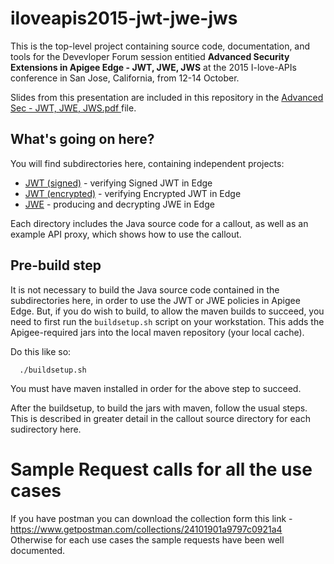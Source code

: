 # iloveapis2015-jwt-jwe-jws

This is the top-level project containing source code, documentation, and tools for the Devevloper Forum session entitied **Advanced Security Extensions in Apigee Edge - JWT, JWE, JWS**
 at the 2015 I-love-APIs conference in San Jose, California, from 12-14 October.
 
Slides from this presentation are included in this repository in the [Advanced Sec - JWT, JWE, JWS.pdf
](Advanced%20Sec%20-%20JWT%252C%20JWE%252C%20JWS.pdf) file.


## What's going on here?

You will find subdirectories here, containing independent projects:

- [JWT (signed)](jwt_signed) - verifying Signed JWT in Edge
- [JWT (encrypted)](jwt_encrypted) - verifying Encrypted JWT in Edge
- [JWE](jwe) - producing and decrypting JWE in Edge


Each directory includes the Java source code for a callout, as well as an example API proxy, which shows how to use the callout. 


## Pre-build step

It is not necessary to build the Java source code contained in the subdirectories here, in order to use the JWT or JWE policies in Apigee Edge.  But, if you do wish to build, to allow the maven builds to succeed, you need to first run the `buildsetup.sh` script on your workstation. This adds the Apigee-required jars into the local maven repository (your local cache). 

Do this like so: 

```
  ./buildsetup.sh
```

You must have maven installed in order for the above step to succeed.

After the buildsetup, to build the jars with maven, follow the usual
steps.  This is described in greater detail in the callout source
directory for each sudirectory here.

# Sample Request calls for all the use cases
If you have postman you can download the collection form this link - https://www.getpostman.com/collections/24101901a9797c0921a4
Otherwise for each use cases the sample requests have been well documented.

